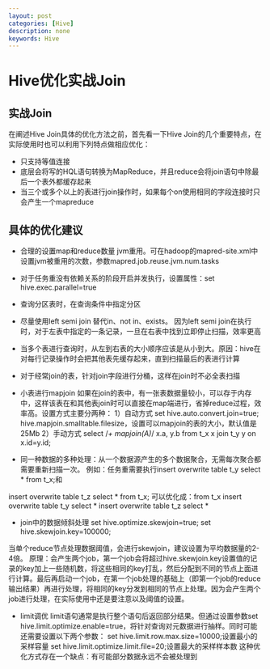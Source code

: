 ```yaml
---
layout: post
categories: [Hive]
description: none
keywords: Hive
---
```

# Hive优化实战Join

## 实战Join
在阐述Hive Join具体的优化方法之前，首先看一下Hive Join的几个重要特点，在实际使用时也可以利用下列特点做相应优化：
- 只支持等值连接
- 底层会将写的HQL语句转换为MapReduce，并且reduce会将join语句中除最后一个表外都缓存起来
- 当三个或多个以上的表进行join操作时，如果每个on使用相同的字段连接时只会产生一个mapreduce

## 具体的优化建议
- 合理的设置map和reduce数量
jvm重用。可在hadoop的mapred-site.xml中设置jvm被重用的次数，参数mapred.job.reuse.jvm.num.tasks

- 对于任务重没有依赖关系的阶段开启并发执行，设置属性：set hive.exec.parallel=true

- 查询分区表时，在查询条件中指定分区
- 尽量使用left semi join 替代in、not in、exists。
因为left semi join在执行时，对于左表中指定的一条记录，一旦在右表中找到立即停止扫描，效率更高

- 当多个表进行查询时，从左到右表的大小顺序应该是从小到大。原因：hive在对每行记录操作时会把其他表先缓存起来，直到扫描最后的表进行计算

- 对于经常join的表，针对join字段进行分桶，这样在join时不必全表扫描

- 小表进行mapjoin
如果在join的表中，有一张表数据量较小，可以存于内存中，这样该表在和其他表join时可以直接在map端进行，省掉reduce过程，效率高。设置方式主要分两种：
1）自动方式
set hive.auto.convert.join=true;
hive.mapjoin.smalltable.filesize，设置可以mapjoin的表的大小，默认值是25Mb
2）手动方式
select  /*+ mapjoin(A)*/  x.a,  y.b from t_x x join t_y y on x.id=y.id;

- 同一种数据的多种处理：从一个数据源产生的多个数据聚合，无需每次聚合都需要重新扫描一次。
例如：任务重需要执行insert overwrite table t_y select * from t_x;和

insert overwrite table t_z select * from t_x;
可以优化成：from t_x insert overwrite table t_y select * insert overwrite table t_z select *

- join中的数据倾斜处理
set hive.optimize.skewjoin=true;
set hive.skewjoin.key=100000;

当单个reduce节点处理数据阈值，会进行skewjoin，建议设置为平均数据量的2-4倍。
原理：会产生两个job，第一个job会将超过hive.skewjoin.key设置值的记录的key加上一些随机数，将这些相同的key打乱，然后分配到不同的节点上面进行计算。最后再启动一个job，在第一个job处理的基础上（即第一个job的reduce输出结果）再进行处理，将相同的key分发到相同的节点上处理。因为会产生两个job进行处理，在实际使用中还是要注意以及阈值的设置。
- limit调优
limit语句通常是执行整个语句后返回部分结果。但通过设置参数set hive.limit.optimize.enable=true，将针对查询对元数据进行抽样。同时可能还需要设置以下两个参数：
set hive.limit.row.max.size=10000;设置最小的采样容量
set hive.limit.optimize.limit.file=20;设置最大的采样样本数
这种优化方式存在一个缺点：有可能部分数据永远不会被处理到



